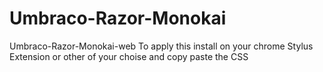 # Umbraco-Razor-Monokai
Umbraco-Razor-Monokai-web
To apply this install on your chrome Stylus Extension or other of your choise and copy paste the CSS

